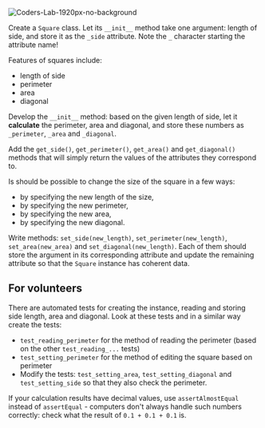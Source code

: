 ![Coders-Lab-1920px-no-background](https://user-images.githubusercontent.com/30623667/104709394-2cabee80-571f-11eb-9518-ea6a794e558e.png)


Create a `Square` class. Let its `__init__` method take one argument: length of side, and store it as the `_side` attribute. Note the `_` character starting the attribute name!

Features of squares include:
- length of side
- perimeter
- area
- diagonal

Develop the `__init__` method: based on the given length of side, let it **calculate** the perimeter, area and diagonal, and store these numbers as `_perimeter`, `_area` and `_diagonal`.

Add the `get_side()`, `get_perimeter()`, `get_area()` and `get_diagonal()` methods that will simply return the values of the attributes they correspond to.

Is should be possible to change the size of the square in a few ways:
- by specifying the new length of the size,
- by specifying the new perimeter,
- by specifying the new area,
- by specifying the new diagonal.

Write methods: `set_side(new_length)`, `set_perimeter(new_length)`, `set_area(new_area)` and `set_diagonal(new_length)`. Each of them should store the argument in its corresponding attribute and update the remaining attribute so that the `Square` instance has coherent data.

## For volunteers

There are automated tests for creating the instance, reading and storing side length, area and diagonal. Look at these tests and in a similar way create the tests:
- `test_reading_perimeter` for the method of reading the perimeter (based on the other `test_reading_...` tests)
- `test_setting_perimeter` for the method of editing the square based on perimeter
- Modify the tests: `test_setting_area`, `test_setting_diagonal` and `test_setting_side` so that they also check the perimeter.

If your calculation results have decimal values, use `assertAlmostEqual` instead of `assertEqual` - computers don't always handle such numbers correctly: check what the result of `0.1 + 0.1 + 0.1` is.
